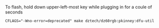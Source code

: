 To flash, hold down upper-left-most key while plugging in for a coule of seconds

```
CFLAGS="-Wno-error=deprecated" make dztech/dz60rgb:pkinney:dfu-util
```
